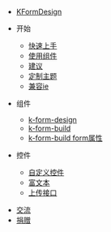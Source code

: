 * [KFormDesign](README)
- 开始
  * [快速上手](zh-cn/guide/start?id=快速上手)
  * [使用组件](zh-cn/guide/start?id=引入-k-form-design)
  * [建议](zh-cn/guide/start?id=使用建议)
  * [定制主题](zh-cn/guide/customize-theme)
  * [兼容ie](zh-cn/vue-cli-ie)
- 组件
  * [k-form-design](zh-cn/components/design)
  * [k-form-build](zh-cn/components/build)
  * [k-form-build form属性](zh-cn/components/form)

- 控件

  * [自定义控件](zh-cn/field/custom)
  * [富文本](zh-cn/field/editor)
  * [上传接口](zh-cn/config)

* [交流](zh-cn/communication)
* [捐赠](zh-cn/donation)
